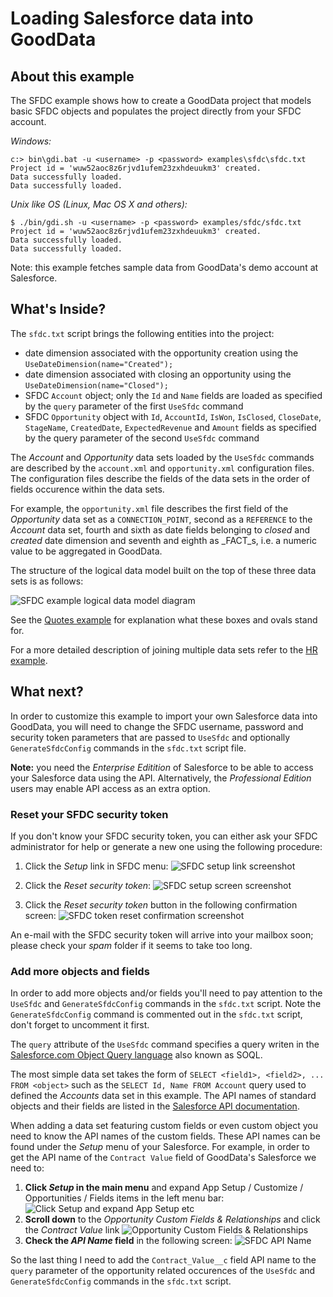 # Loading Salesforce data into GoodData

## About this example

The SFDC example shows how to create a GoodData project that models basic SFDC objects and populates the project directly from your SFDC account.

_Windows:_

    c:> bin\gdi.bat -u <username> -p <password> examples\sfdc\sfdc.txt
    Project id = 'wuw52aoc8z6rjvd1ufem23zxhdeuukm3' created.
    Data successfully loaded.
    Data successfully loaded.

_Unix like OS (Linux, Mac OS X and others):_

    $ ./bin/gdi.sh -u <username> -p <password> examples/sfdc/sfdc.txt
    Project id = 'wuw52aoc8z6rjvd1ufem23zxhdeuukm3' created.
    Data successfully loaded.
    Data successfully loaded.

Note: this example fetches sample data from GoodData's demo account at Salesforce. 

## What's Inside?

The `sfdc.txt` script brings the following entities into the project:

 - date dimension associated with the opportunity creation using the `UseDateDimension(name="Created");`
 - date dimension associated with closing an opportunity using the `UseDateDimension(name="Closed");`
 - SFDC `Account` object; only the `Id` and `Name` fields are loaded as specified by the `query` parameter of the first `UseSfdc` command
 - SFDC `Opportunity` object with `Id`, `AccountId`, `IsWon`, `IsClosed`, `CloseDate`, `StageName`, `CreatedDate`, `ExpectedRevenue` and  `Amount` fields as specified by the query parameter of the second `UseSfdc` command

The _Account_ and _Opportunity_ data sets loaded by the `UseSfdc` commands are described by the `account.xml` and `opportunity.xml` configuration files. The configuration files describe the fields of the data sets in the order of fields occurence within the data sets.

For example, the `opportunity.xml` file describes the first field of the _Opportunity_ data set as a `CONNECTION_POINT`, second as a `REFERENCE` to the _Account_ data set, fourth and sixth as date fields belonging to _closed_ and _created_ date dimension and seventh and eighth as _FACT_s, i.e. a numeric value to be aggregated in GoodData.

The structure of the logical data model built on the top of these three data sets is as follows:

![SFDC example logical data model diagram](http://developer.gooddata.com/images/gdcl/examples/sfdc/sfdc_ldm.png "SFDC example logical data model diagram")

See the [Quotes example](../quotes/#readme) for explanation what these boxes and ovals stand for.

For a more detailed description of joining multiple data sets refer to the [HR example](../hr/#readme). 


## What next?

In order to customize this example to import your own Salesforce data into GoodData, you will need to change the SFDC username, password and security token parameters that are passed to `UseSfdc` and optionally `GenerateSfdcConfig` commands in the `sfdc.txt` script file.

**Note:** you need the _Enterprise Editition_ of Salesforce to be able to access your Salesforce data using the API. Alternatively, the _Professional Edition_ users may enable API access as an extra option.

### Reset your SFDC security token

If you don't know your SFDC security token, you can either ask your SFDC administrator for help or generate a new one using the following procedure:

  1. Click the _Setup_ link in SFDC menu:
     ![SFDC setup link screenshot](http://developer.gooddata.com/images/gdcl/examples/sfdc/sfdc_token_01_menu.png "SFDC Setup link screenshot")

  1. Click the _Reset security token_:
     ![SFDC setup screen screenshot](http://developer.gooddata.com/images/gdcl/examples/sfdc/sfdc_token_02_setup.png "SFDC Setup screen screenshot")

  1. Click the _Reset security token_ button in the following confirmation screen:
     ![SFDC token reset confirmation screenshot](http://developer.gooddata.com/images/gdcl/examples/sfdc/sfdc_token_03_confirm.png "SFDC token reset screenshot")

An e-mail with the SFDC security token will arrive into your mailbox soon; please check your _spam_ folder if it seems to take too long.

### Add more objects and fields

In order to add more objects and/or fields you'll need to pay attention to the `UseSfdc` and `GenerateSfdcConfig` commands in the `sfdc.txt` script. Note the `GenerateSfdcConfig` command is commented out in the `sfdc.txt` script, don't forget to uncomment it first.

The `query` attribute of the `UseSfdc` command specifies a query writen in the [Salesforce.com Object Query language](http://www.salesforce.com/us/developer/docs/api/Content/sforce_api_calls_soql.htm) also known as SOQL. 

The most simple data set takes the form of `SELECT <field1>, <field2>, ... FROM <object>` such as the `SELECT Id, Name FROM Account` query used to defined the _Accounts_ data set in this example. The API names of standard objects and their fields are listed in the [Salesforce API documentation](http://www.salesforce.com/us/developer/docs/api/Content/sforce_api_objects_list.htm).

When adding a data set featuring custom fields or even custom object you need to know the API names of the custom fields. These API names can be found under the _Setup_ menu of your Salesforce. For example, in order to get the API name of the `Contract Value` field of GoodData's Salesforce we need to:

 1. **Click _Setup_ in the main menu** and expand App Setup / Customize / Opportunities / Fields items in the left menu bar:
 ![Click Setup and expand App Setup etc](http://developer.gooddata.com/images/gdcl/examples/sfdc/sfdc_fields_01_setup.png)
 2. **Scroll down** to the _Opportunity Custom Fields & Relationships_ and click the _Contract Value_ link
 ![Opportunity Custom Fields & Relationships](http://developer.gooddata.com/images/gdcl/examples/sfdc/sfdc_fields_02_custom_fields.png)
 3. **Check the _API Name_ field** in the following screen:
 ![SFDC API Name](http://developer.gooddata.com/images/gdcl/examples/sfdc/sfdc_fields_03_api_name.png)

So the last thing I need to add the `Contract_Value__c` field API name to the `query` parameter of the opportunity related occurences of the `UseSfdc` and `GenerateSfdcConfig` commands in the `sfdc.txt` script.

